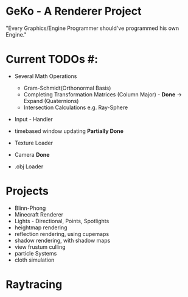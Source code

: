 # GeKo - A Renderer Project #

"Every Graphics/Engine Programmer should've programmed his own Engine."

# Current TODOs #:

* Several Math Operations
    * Gram-Schmidt(Orthonormal Basis)
    * Completing Transformation Matrices (Column Major) - **Done** -> Expand (Quaternions)
    * Intersection Calculations e.g. Ray-Sphere
  
* Input - Handler
* timebased window updating **Partially Done**
* Texture Loader
* Camera **Done**
* .obj Loader

# Projects # 

* Blinn-Phong
* Minecraft Renderer
* Lights - Directional, Points, Spotlights
* heightmap rendering
* reflection rendering, using cupemaps
* shadow rendering, with shadow maps
* view frustum culling
* particle Systems
* cloth simulation

# Raytracing #
